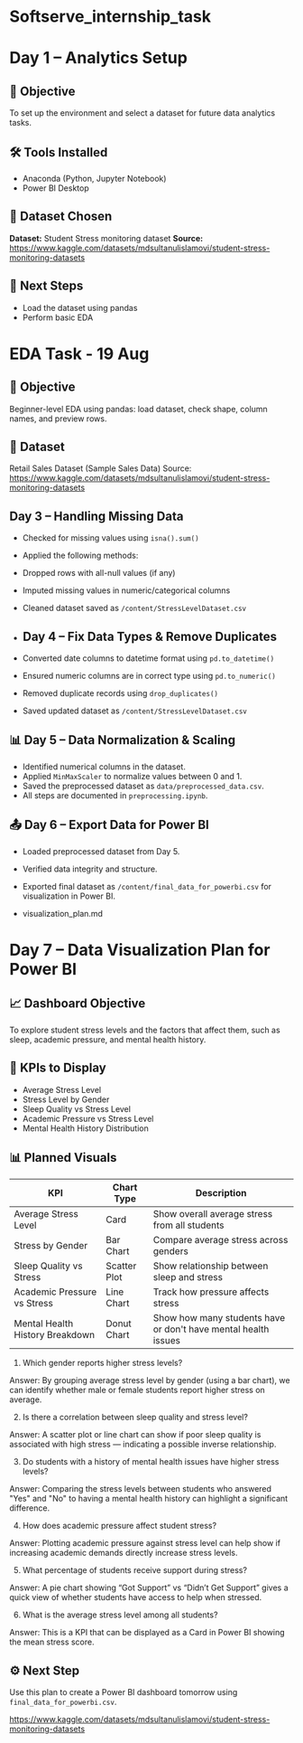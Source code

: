 # Softserve_internship_task

# Day 1 – Analytics Setup
## 📘 Objective
To set up the environment and select a dataset for
future data analytics tasks.
## 🛠 Tools Installed
- Anaconda (Python, Jupyter Notebook)
- Power BI Desktop
## 📂 Dataset Chosen
**Dataset:** Student Stress monitoring dataset
**Source:** https://www.kaggle.com/datasets/mdsultanulislamovi/student-stress-monitoring-datasets
## 🚀 Next Steps
- Load the dataset using pandas
- Perform basic EDA

# EDA Task - 19 Aug
## 📘 Objective
Beginner-level EDA using pandas: load dataset, check shape, column names, and
preview rows.
## 📂 Dataset
Retail Sales Dataset (Sample Sales Data)
Source: https://www.kaggle.com/datasets/mdsultanulislamovi/student-stress-monitoring-datasets

##  Day 3 – Handling Missing Data
- Checked for missing values using `isna().sum()`
- Applied the following methods:
- Dropped rows with all-null values (if any)
- Imputed missing values in numeric/categorical
columns
- Cleaned dataset saved as `/content/StressLevelDataset.csv`

- ##  Day 4 – Fix Data Types & Remove Duplicates
- Converted date columns to datetime format using
`pd.to_datetime()`
- Ensured numeric columns are in correct type using
`pd.to_numeric()`
- Removed duplicate records using `drop_duplicates()`
- Saved updated dataset as `/content/StressLevelDataset.csv`

## 📊 Day 5 – Data Normalization & Scaling
- Identified numerical columns in the dataset.
- Applied `MinMaxScaler` to normalize values between 0
and 1.
- Saved the preprocessed dataset as
`data/preprocessed_data.csv`.
- All steps are documented in `preprocessing.ipynb`.

## 📤 Day 6 – Export Data for Power BI
- Loaded preprocessed dataset from Day 5.
- Verified data integrity and structure.
- Exported final dataset as `/content/final_data_for_powerbi.csv` for visualization in Power BI.

- visualization_plan.md

# Day 7 – Data Visualization Plan for Power BI

## 📈 Dashboard Objective
To explore student stress levels and the factors that affect them, such as sleep, academic pressure, and mental health history.

## 🔑 KPIs to Display
- Average Stress Level
- Stress Level by Gender
- Sleep Quality vs Stress Level
- Academic Pressure vs Stress Level
- Mental Health History Distribution

## 📊 Planned Visuals

| KPI                             | Chart Type    | Description                                                   |
|----------------------------------|---------------|---------------------------------------------------------------|
| Average Stress Level            | Card          | Show overall average stress from all students                 |
| Stress by Gender                | Bar Chart     | Compare average stress across genders                         |
| Sleep Quality vs Stress         | Scatter Plot  | Show relationship between sleep and stress                    |
| Academic Pressure vs Stress     | Line Chart    | Track how pressure affects stress                             |
| Mental Health History Breakdown | Donut Chart   | Show how many students have or don't have mental health issues |

 1. Which gender reports higher stress levels?

Answer: By grouping average stress level by gender (using a bar chart), we can identify whether male or female students report higher stress on average.

 2. Is there a correlation between sleep quality and stress level?

Answer: A scatter plot or line chart can show if poor sleep quality is associated with high stress — indicating a possible inverse relationship.

 3. Do students with a history of mental health issues have higher stress levels?

Answer: Comparing the stress levels between students who answered "Yes" and "No" to having a mental health history can highlight a significant difference.

 4. How does academic pressure affect student stress?

Answer: Plotting academic pressure against stress level can help show if increasing academic demands directly increase stress levels.

 5. What percentage of students receive support during stress?

Answer: A pie chart showing “Got Support” vs “Didn’t Get Support” gives a quick view of whether students have access to help when stressed.

 6. What is the average stress level among all students?

Answer: This is a KPI that can be displayed as a Card in Power BI showing the mean stress score.

## ⚙️ Next Step
Use this plan to create a Power BI dashboard tomorrow using `final_data_for_powerbi.csv`.










































https://www.kaggle.com/datasets/mdsultanulislamovi/student-stress-monitoring-datasets
